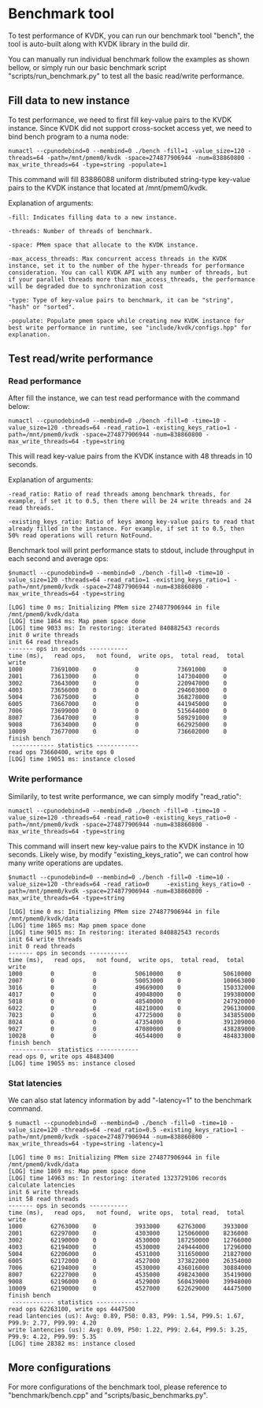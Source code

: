 # Benchmark tool

To test performance of KVDK, you can run our benchmark tool "bench", the tool is auto-built along with KVDK library in the build dir. 

You can manually run individual benchmark follow the examples as shown bellow, or simply run our basic benchmark script "scripts/run_benchmark.py" to test all the basic read/write performance.

## Fill data to new instance

To test performance, we need to first fill key-value pairs to the KVDK instance. Since KVDK did not support cross-socket access yet, we need to bind bench program to a numa node: 

    numactl --cpunodebind=0 --membind=0 ./bench -fill=1 -value_size=120 -threads=64 -path=/mnt/pmem0/kvdk -space=274877906944 -num=838860800 -max_write_threads=64 -type=string -populate=1

This command will fill 83886088 uniform distributed string-type key-value pairs to the KVDK instance that located at /mnt/pmem0/kvdk.

Explanation of arguments:

    -fill: Indicates filling data to a new instance.

    -threads: Number of threads of benchmark.

    -space: PMem space that allocate to the KVDK instance.

    -max_access_threads: Max concurrent access threads in the KVDK instance, set it to the number of the hyper-threads for performance consideration. You can call KVDK API with any number of threads, but if your parallel threads more than max_access_threads, the performance will be degraded due to synchronization cost

    -type: Type of key-value pairs to benchmark, it can be "string", "hash" or "sorted".

    -populate: Populate pmem space while creating new KVDK instance for best write performance in runtime, see "include/kvdk/configs.hpp" for explanation.

## Test read/write performance

### Read performance

After fill the instance, we can test read performance with the command below:

    numactl --cpunodebind=0 --membind=0 ./bench -fill=0 -time=10 -value_size=120 -threads=64 -read_ratio=1 -existing_keys_ratio=1 -path=/mnt/pmem0/kvdk -space=274877906944 -num=838860800 -max_write_threads=64 -type=string

This will read key-value pairs from the KVDK instance with 48 threads in 10 seconds.

Explanation of arguments:

    -read_ratio: Ratio of read threads among benchmark threads, for example, if set it to 0.5, then there will be 24 write threads and 24 read threads.
    
    -existing_keys_ratio: Ratio of keys among key-value pairs to read that already filled in the instance. For example, if set it to 0.5, then 50% read operations will return NotFound.

Benchmark tool will print performance stats to stdout, include throughput in each second and average ops:

    $numactl --cpunodebind=0 --membind=0 ./bench -fill=0 -time=10 -value_size=120 -threads=64 -read_ratio=1 -existing_keys_ratio=1 -path=/mnt/pmem0/kvdk -space=274877906944 -num=838860800 -max_write_threads=64 -type=string
    
    [LOG] time 0 ms: Initializing PMem size 274877906944 in file /mnt/pmem0/kvdk/data
    [LOG] time 1864 ms: Map pmem space done
    [LOG] time 9033 ms: In restoring: iterated 840882543 records
    init 0 write threads
    init 64 read threads
    ------- ops in seconds -----------
    time (ms),   read ops,   not found,  write ops,  total read,  total write
    1000        73691000    0           0           73691000     0
    2001        73613000    0           0           147304000    0
    3002        73643000    0           0           220947000    0
    4003        73656000    0           0           294603000    0
    5004        73675000    0           0           368278000    0
    6005        73667000    0           0           441945000    0
    7006        73699000    0           0           515644000    0
    8007        73647000    0           0           589291000    0
    9008        73634000    0           0           662925000    0
    10009       73677000    0           0           736602000    0
    finish bench
     ------------ statistics ------------
    read ops 73660400, write ops 0
    [LOG] time 19051 ms: instance closed



### Write performance

Similarily, to test write performance, we can simply modify "read_ratio":

    numactl --cpunodebind=0 --membind=0 ./bench -fill=0 -time=10 -value_size=120 -threads=64 -read_ratio=0 -existing_keys_ratio=0 -path=/mnt/pmem0/kvdk -space=274877906944 -num=838860800 -max_write_threads=64 -type=string

This command will insert new key-value pairs to the KVDK instance in 10 seconds. Likely wise, by modify "existing_keys_ratio", we can control how many write operations are updates.

    $numactl --cpunodebind=0 --membind=0 ./bench -fill=0 -time=10 -value_size=120 -threads=64 -read_ratio=0     -existing_keys_ratio=0 -path=/mnt/pmem0/kvdk -space=274877906944 -num=838860800 -max_write_threads=64 -type=string

    [LOG] time 0 ms: Initializing PMem size 274877906944 in file /mnt/pmem0/kvdk/data
    [LOG] time 1865 ms: Map pmem space done
    [LOG] time 9015 ms: In restoring: iterated 840882543 records
    init 64 write threads
    init 0 read threads
    ------- ops in seconds -----------
    time (ms),   read ops,   not found,  write ops,  total read,  total write
    1000        0           0           50610000    0            50610000
    2007        0           0           50053000    0            100663000
    3016        0           0           49669000    0            150332000
    4017        0           0           49048000    0            199380000
    5018        0           0           48540000    0            247920000
    6022        0           0           48210000    0            296130000
    7023        0           0           47725000    0            343855000
    8024        0           0           47354000    0            391209000
    9027        0           0           47080000    0            438289000
    10028       0           0           46544000    0            484833000
    finish bench
     ------------ statistics ------------
    read ops 0, write ops 48483400
    [LOG] time 19055 ms: instance closed


### Stat latencies

We can also stat latency information by add "-latency=1" to the benchmark command.

    $ numactl --cpunodebind=0 --membind=0 ./bench -fill=0 -time=10 -value_size=120 -threads=64 -read_ratio=0.5 -existing_keys_ratio=1 -path=/mnt/pmem0/kvdk -space=274877906944 -num=838860800 -max_write_threads=64 -type=string -latency=1

    [LOG] time 0 ms: Initializing PMem size 274877906944 in file /mnt/pmem0/kvdk/data
    [LOG] time 1869 ms: Map pmem space done
    [LOG] time 14963 ms: In restoring: iterated 1323729106 records
    calculate latencies
    init 6 write threads
    init 58 read threads
    ------- ops in seconds -----------
    time (ms),   read ops,   not found,  write ops,  total read,  total write
    1000        62763000    0           3933000     62763000     3933000
    2001        62297000    0           4303000     125060000    8236000
    3002        62190000    0           4530000     187250000    12766000
    4003        62194000    0           4530000     249444000    17296000
    5004        62206000    0           4531000     311650000    21827000
    6005        62172000    0           4527000     373822000    26354000
    7006        62194000    0           4530000     436016000    30884000
    8007        62227000    0           4535000     498243000    35419000
    9008        62196000    0           4529000     560439000    39948000
    10009       62190000    0           4527000     622629000    44475000
    finish bench
     ------------ statistics ------------
    read ops 62263100, write ops 4447500
    read lantencies (us): Avg: 0.89, P50: 0.83, P99: 1.54, P99.5: 1.67, P99.9: 2.77, P99.99: 4.20
    write lantencies (us): Avg: 0.09, P50: 1.22, P99: 2.64, P99.5: 3.25, P99.9: 4.22, P99.99: 5.35
    [LOG] time 28382 ms: instance closed

## More configurations

For more configurations of the benchmark tool, please reference to "benchmark/bench.cpp" and "scripts/basic_benchmarks.py".



    
